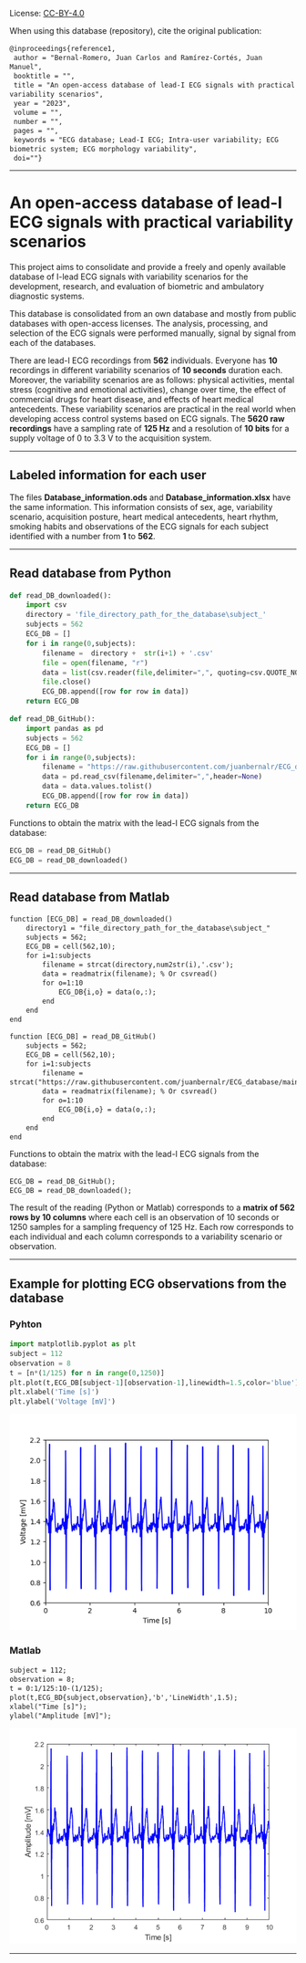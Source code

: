 License: [CC-BY-4.0](https://creativecommons.org/licenses/by/4.0/ "CC-BY-4.0")

When using this database (repository), cite the original publication:
```
@inproceedings{reference1,
 author = "Bernal-Romero, Juan Carlos and Ramírez-Cortés, Juan Manuel",
 booktitle = "", 
 title = "An open-access database of lead-I ECG signals with practical variability scenarios", 
 year = "2023",
 volume = "",
 number = "",
 pages = "",
 keywords = "ECG database; Lead-I ECG; Intra-user variability; ECG biometric system; ECG morphology variability",
 doi=""}
```

------------
# **An open-access database of lead-I ECG signals with practical variability scenarios**

This project aims to consolidate and provide a freely and openly available database of I-lead ECG signals with variability scenarios for the development, research, and evaluation of biometric and ambulatory diagnostic systems.

This database is consolidated from an own database and mostly from public databases with open-access licenses. The analysis, processing, and selection of the ECG signals were performed manually, signal by signal from each of the databases.

There are lead-I ECG recordings from **562** individuals. Everyone has **10** recordings in different variability scenarios of **10 seconds** duration each. Moreover, the variability scenarios are as follows: physical activities, mental stress (cognitive and emotional activities), change over time, the effect of commercial drugs for heart disease, and effects of heart medical antecedents. These variability scenarios are practical in the real world when developing access control systems based on ECG signals.
The **5620 raw recordings** have a sampling rate of **125 Hz** and a resolution of **10 bits** for a supply voltage of 0 to 3.3 V to the acquisition system.

------------
## Labeled information for each user

The files **Database_information.ods** and **Database_information.xlsx** have the same information. This information consists of sex, age, variability scenario, acquisition posture, heart medical antecedents, heart rhythm, smoking habits and observations of the ECG signals for each subject identified with a number from **1** to **562**.

------------
## Read database from Python

```python
def read_DB_downloaded():
    import csv
    directory = 'file_directory_path_for_the_database\subject_'
    subjects = 562
    ECG_DB = []
    for i in range(0,subjects):
        filename =  directory +  str(i+1) + '.csv'
        file = open(filename, "r")
        data = list(csv.reader(file,delimiter=",", quoting=csv.QUOTE_NONNUMERIC))
        file.close()
        ECG_DB.append([row for row in data])
    return ECG_DB
```
```python
def read_DB_GitHub():
    import pandas as pd
    subjects = 562
    ECG_DB = []
    for i in range(0,subjects):
        filename = "https://raw.githubusercontent.com/juanbernalr/ECG_database/main/data_ECG/subject_" + str(i+1) + ".csv"
        data = pd.read_csv(filename,delimiter=",",header=None)
        data = data.values.tolist()
        ECG_DB.append([row for row in data])
    return ECG_DB
```
Functions to obtain the matrix with the lead-I ECG signals from the database:

```python
ECG_DB = read_DB_GitHub()  
ECG_DB = read_DB_downloaded()
```

------------
## Read database from Matlab

```
function [ECG_DB] = read_DB_downloaded()
    directory1 = "file_directory_path_for_the_database\subject_"
    subjects = 562;
    ECG_DB = cell(562,10);
    for i=1:subjects
        filename = strcat(directory,num2str(i),'.csv');
        data = readmatrix(filename); % Or csvread()
        for o=1:10
            ECG_DB{i,o} = data(o,:);
        end
    end
end
```

```
function [ECG_DB] = read_DB_GitHub()   
    subjects = 562;
    ECG_DB = cell(562,10);
    for i=1:subjects
        filename = strcat("https://raw.githubusercontent.com/juanbernalr/ECG_database/main/data_ECG/subject_",num2str(i),'.csv');
        data = readmatrix(filename); % Or csvread()
        for o=1:10
            ECG_DB{i,o} = data(o,:);
        end
    end
end
```

Functions to obtain the matrix with the lead-I ECG signals from the database:

```
ECG_DB = read_DB_GitHub();
ECG_DB = read_DB_downloaded();
```
The result of the reading (Python or Matlab) corresponds to a **matrix of 562 rows by 10 columns** where each cell is an observation of 10 seconds or 1250 samples for a sampling frequency of 125 Hz. Each row corresponds to each individual and each column corresponds to a variability scenario or observation.

------------

## Example for plotting ECG observations from the database
### Pyhton
```python
import matplotlib.pyplot as plt
subject = 112
observation = 8
t = [n*(1/125) for n in range(0,1250)]  
plt.plot(t,ECG_DB[subject-1][observation-1],linewidth=1.5,color='blue')
plt.xlabel('Time [s]')
plt.ylabel('Voltage [mV]')
```

![](https://raw.githubusercontent.com/juanbernalr/ECG_database/main/Images/Python.png)

### Matlab
```
subject = 112;
observation = 8;
t = 0:1/125:10-(1/125);
plot(t,ECG_BD{subject,observation},'b','LineWidth',1.5);
xlabel("Time [s]");
ylabel("Amplitude [mV]");
```
![](https://raw.githubusercontent.com/juanbernalr/ECG_database/main/Images/Matlab.png)

------------
